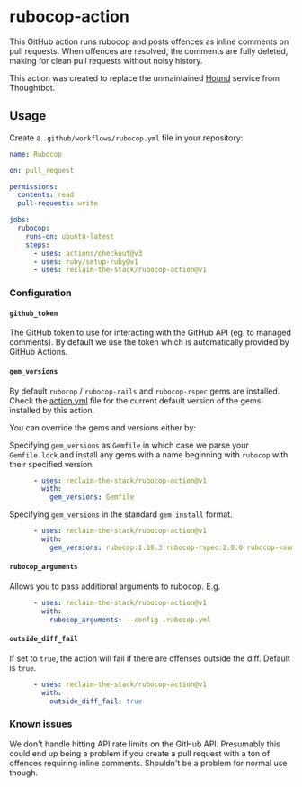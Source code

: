 # rubocop-action

This GitHub action runs rubocop and posts offences as inline comments on pull requests. When offences are resolved, the comments are fully deleted, making for clean pull requests without noisy history.

This action was created to replace the unmaintained [Hound](https://houndci.com/) service from Thoughtbot.

## Usage

Create a `.github/workflows/rubocop.yml` file in your repository:

```yaml
name: Rubocop

on: pull_request

permissions:
  contents: read
  pull-requests: write

jobs:
  rubocop:
    runs-on: ubuntu-latest
    steps:
      - uses: actions/checkout@v3
      - uses: ruby/setup-ruby@v1
      - uses: reclaim-the-stack/rubocop-action@v1
```

### Configuration

#### `github_token`

The GitHub token to use for interacting with the GitHub API (eg. to managed comments). By default we use the token which is automatically provided by GitHub Actions.

#### `gem_versions`

By default `rubocop` / `rubocop-rails` and `rubocop-rspec` gems are installed. Check the [action.yml](action.yml) file for the current default version of the gems installed by this action.

You can override the gems and versions either by:

Specifying `gem_versions` as `Gemfile` in which case we parse your `Gemfile.lock` and install any gems with a name beginning with `rubocop` with their specified version.

```yaml
      - uses: reclaim-the-stack/rubocop-action@v1
        with:
          gem_versions: Gemfile
```

Specifying `gem_versions` in the standard `gem install` format.

```yaml
      - uses: reclaim-the-stack/rubocop-action@v1
        with:
          gem_versions: rubocop:1.18.3 rubocop-rspec:2.0.0 rubocop-<some-other-plugin>:1.2.0
```

#### `rubocop_arguments`

Allows you to pass additional arguments to rubocop. E.g.

```yaml
      - uses: reclaim-the-stack/rubocop-action@v1
        with:
          rubocop_arguments: --config .rubocop.yml
```

#### `outside_diff_fail`

If set to `true`, the action will fail if there are offenses outside the diff. Default is `true`.

```yaml
      - uses: reclaim-the-stack/rubocop-action@v1
        with:
          outside_diff_fail: true
```

### Known issues

We don't handle hitting API rate limits on the GitHub API. Presumably this could end up being a problem if you create a pull request with a ton of offences requiring inline comments. Shouldn't be a problem for normal use though.
